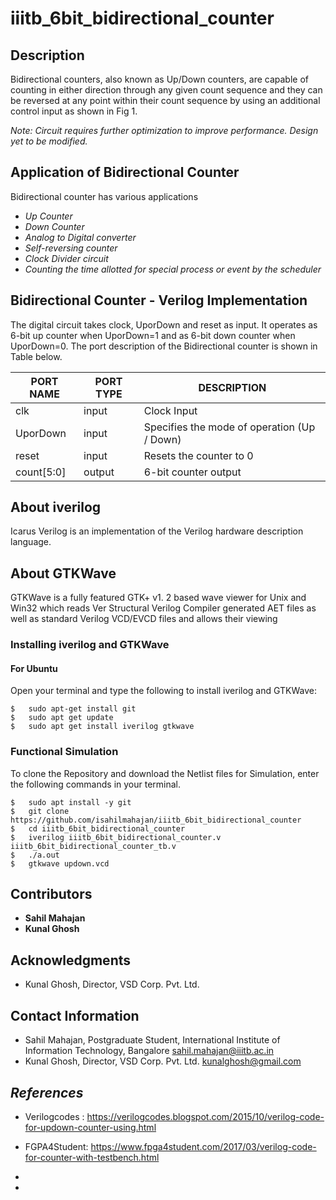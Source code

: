 # iiitb_6bit_bidirectional_counter


## Description

Bidirectional counters, also known as Up/Down counters, are capable of counting in either direction through any given count sequence and they can be reversed at any point within their count sequence by using an additional control input as shown in Fig 1.

*Note: Circuit requires further optimization to improve performance. Design yet to be modified.*

## Application of Bidirectional Counter

Bidirectional counter has various applications
- *Up Counter*
- *Down Counter*
- *Analog to Digital converter*
- *Self-reversing counter*
- *Clock Divider circuit*
- *Counting the time allotted for special process or event by the scheduler*

## Bidirectional Counter - Verilog Implementation 
The digital circuit takes clock, UporDown and reset as input. It operates as 6-bit up counter when UporDown=1 and as 6-bit down counter when UporDown=0. The port description of the Bidirectional counter is shown in Table below. 


| PORT NAME | PORT TYPE | DESCRIPTION |
|-----------|-----------|-------------|
| clk       | input     | Clock Input |
| UporDown | input | Specifies the mode of operation (Up / Down) |
| reset | input | Resets the counter to 0 |
| count[5:0] | output | 6-bit counter output |

## About iverilog 
Icarus Verilog is an implementation of the Verilog hardware description language.
## About GTKWave
GTKWave is a fully featured GTK+ v1. 2 based wave viewer for Unix and Win32 which reads Ver Structural Verilog Compiler generated AET files as well as standard Verilog VCD/EVCD files and allows their viewing

### Installing iverilog and GTKWave

#### For Ubuntu

Open your terminal and type the following to install iverilog and GTKWave:
```
$   sudo apt-get install git 
$   sudo apt get update
$   sudo apt get install iverilog gtkwave
```


### Functional Simulation
To clone the Repository and download the Netlist files for Simulation, enter the following commands in your terminal.
```
$   sudo apt install -y git
$   git clone https://github.com/isahilmahajan/iiitb_6bit_bidirectional_counter
$   cd iiitb_6bit_bidirectional_counter
$   iverilog iiitb_6bit_bidirectional_counter.v iiitb_6bit_bidirectional_counter_tb.v
$   ./a.out
$   gtkwave updown.vcd
```
## Contributors

- **Sahil Mahajan**
- **Kunal Ghosh**


## Acknowledgments


- Kunal Ghosh, Director, VSD Corp. Pvt. Ltd.


## Contact Information

- Sahil Mahajan, Postgraduate Student, International Institute of Information Technology, Bangalore  sahil.mahajan@iiitb.ac.in
- Kunal Ghosh, Director, VSD Corp. Pvt. Ltd. kunalghosh@gmail.com

## *References*
- Verilogcodes : https://verilogcodes.blogspot.com/2015/10/verilog-code-for-updown-counter-using.html

- FGPA4Student: https://www.fpga4student.com/2017/03/verilog-code-for-counter-with-testbench.html

- [^3]: Icarus Verilog - [iverilog](http://iverilog.icarus.com/)

- [^4]: GTK Wave [documentation](http://gtkwave.sourceforge.net/gtkwave.pdf)
